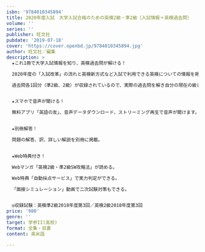 ```yaml
---
isbn: '9784010345894'
title: 2020年度入試　大学入試合格のための英検2級・準2級〔入試情報＋英検過去問〕
volume: ''
series: ''
publisher: 旺文社
pubdate: '2019-07-18'
cover: 'https://cover.openbd.jp/9784010345894.jpg'
author: 旺文社／編集
description: >
  ★これ1冊で大学入試情報を知り、英検過去問が解ける！

  2020年度の「入試改革」の流れと英検新方式など入試で利用できる英検についての情報を掲載。

  過去問各1回分（準2級、2級）が収録されているので、実際の過去問を解き自分の現在の級レベル実力判定ができます。また、「英検対策っていったい何から始めればいいんだろう？」という人のために、東進ハイスクール人気講師　大岩秀樹先生による「準2級、2級英検必勝法」など、わかりやすくてためになるページも収録しています。


  ★スマホで音声が聞ける！

  無料アプリ「英語の友」、音声データダウンロード、ストリーミング再生で音声が聞けます。


  ★別冊解答！

  問題の解答、訳、詳しい解説を別冊に掲載。


  ★Web特典付き！

  Webマンガ「英検2級・準2級SW攻略法」が読める。

  Web特典「自動採点サービス」で実力判定ができる。

  「面接シミュレーション」動画で二次試験対策もできる。


  ◎収録試験：英検準2級2018年度第3回／英検2級2018年度第3回
price: '980'
genre: ''
target: 学参II(高校)
format: 全集・双書
content: 英米語

---
```

